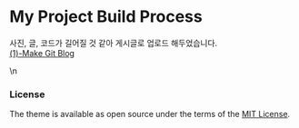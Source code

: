 # My Project Build Process


사진, 글, 코드가 길어질 것 같아 게시글로 업로드 해두었습니다.\
[(1)-Make Git Blog](https://hyeyun01.github.io/2021/12/12/Project-build-1/)

\n
### License
The theme is available as open source under the terms of the [MIT License](https://opensource.org/licenses/MIT).
